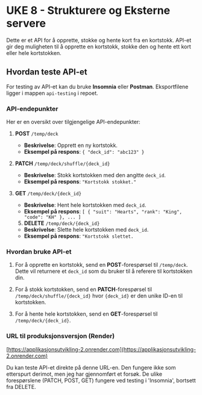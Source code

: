 # UKE 8 - Strukturere og Eksterne servere

Dette er et API for å opprette, stokke og hente kort fra en kortstokk. API-et gir deg muligheten til å opprette en kortstokk, stokke den og hente ett kort eller hele kortstokken.

## Hvordan teste API-et

For testing av API-et kan du bruke **Insomnia** eller **Postman**. Eksportfilene ligger i mappen `api-testing` i repoet.

### API-endepunkter

Her er en oversikt over tilgjengelige API-endepunkter:

1. **POST** `/temp/deck`
   - **Beskrivelse**: Opprett en ny kortstokk.
   - **Eksempel på respons**: `{ "deck_id": "abc123" }`

2. **PATCH** `/temp/deck/shuffle/{deck_id}`
   - **Beskrivelse**: Stokk kortstokken med den angitte `deck_id`.
   - **Eksempel på respons**: `"Kortstokk stokket."`

4. **GET** `/temp/deck/{deck_id}`
   - **Beskrivelse**: Hent hele kortstokken med `deck_id`.
   - **Eksempel på respons**: `[ { "suit": "Hearts", "rank": "King", "code": "KH" }, ... ]`
  
   5. **DELETE** `/temp/deck/{deck_id}`
   - **Beskrivelse**: Slette hele kortstokken med `deck_id`.
   - **Eksempel på respons**: `"Kortstokk slettet.`
  
### Hvordan bruke API-et

1. For å opprette en kortstokk, send en **POST**-forespørsel til `/temp/deck`. Dette vil returnere et `deck_id` som du bruker til å referere til kortstokken din.
   
2. For å stokk kortstokken, send en **PATCH**-forespørsel til `/temp/deck/shuffle/{deck_id}` hvor `{deck_id}` er den unike ID-en til kortstokken.

4. For å hente hele kortstokken, send en **GET**-forespørsel til `/temp/deck/{deck_id}`.

### URL til produksjonsversjon (Render)

[https://applikasjonsutvikling-2.onrender.com](https://applikasjonsutvikling-2.onrender.com)

Du kan teste API-et direkte på denne URL-en. Den fungere ikke som etterspurt derimot, men jeg har gjennomført et forsøk. De ulike forespørslene (PATCH, POST, GET) fungere ved testing i 'Insomnia', bortsett fra DELETE.
